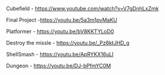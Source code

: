 Cubefield - https://www.youtube.com/watch?v=V7gDnhLxZmk

Final Project -https://youtu.be/5a3m1pvMaKU

Platformer - https://youtu.be/bV8KKTYLoD0

Destroy the missle - https://youtu.be/_Pz6ktJHD_g

ShellSmash - https://youtu.be/ApRYKX16uLI

Dungeon - https://youtu.be/DJ-bPfmYC0M